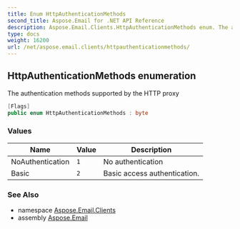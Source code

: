 ```yaml
---
title: Enum HttpAuthenticationMethods
second_title: Aspose.Email for .NET API Reference
description: Aspose.Email.Clients.HttpAuthenticationMethods enum. The authentication methods supported by the HTTP proxy
type: docs
weight: 16200
url: /net/aspose.email.clients/httpauthenticationmethods/
---
```

## HttpAuthenticationMethods enumeration

The authentication methods supported by the HTTP proxy

```csharp
[Flags]
public enum HttpAuthenticationMethods : byte
```

### Values

| Name | Value | Description |
| --- | --- | --- |
| NoAuthentication | `1` | No authentication |
| Basic | `2` | Basic access authentication. |

### See Also

* namespace [Aspose.Email.Clients](../../aspose.email.clients/)
* assembly [Aspose.Email](../../)


